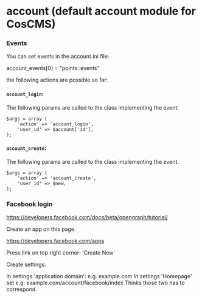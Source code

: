 account (default account module for CosCMS)
===========================================

### Events

You can set events in the account.ini file: 

account_events[0] = "points::events"

the following actions are possible so far: 

#### `account_login`:

The following params are called to the class implementing the event:

    $args = array (
        'action' => 'account_login',
        'user_id' => $account['id'],
    );

#### `account_create`:

The following params are called to the class implementing the event:

    $args = array (
        'action' => 'account_create',
        'user_id' => $new,
    );

### Facebook login 

https://developers.facebook.com/docs/beta/opengraph/tutorial/

Create an app on this page. 

https://developers.facebook.com/apps

Press link on top right corner: 'Create New'

Create settings: 

In settings 'application domain': e.g. example.com
In settings 'Homepage' set e.g: example.com/account/facebook/index
Thinks those two has to correspond.  

